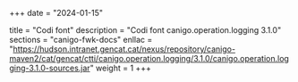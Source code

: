 +++
date        = "2024-01-15"

title       = "Codi font"
description = "Codi font canigo.operation.logging 3.1.0"
sections    = "canigo-fwk-docs"
enllac		= "https://hudson.intranet.gencat.cat/nexus/repository/canigo-maven2/cat/gencat/ctti/canigo.operation.logging/3.1.0/canigo.operation.logging-3.1.0-sources.jar"
weight		= 1
+++
